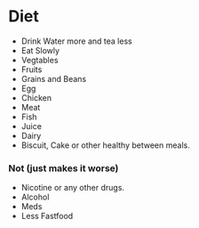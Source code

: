 # Diet
- Drink Water more and tea less
- Eat Slowly
- Vegtables
- Fruits
- Grains and Beans
- Egg
- Chicken
- Meat
- Fish
- Juice
- Dairy
- Biscuit, Cake or other healthy between meals.

### Not (just makes it worse)
- Nicotine or any other drugs.
- Alcohol
- Meds
- Less Fastfood
